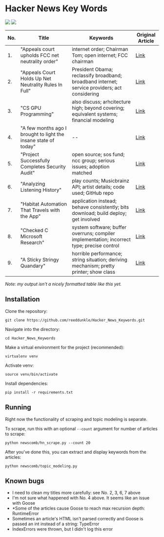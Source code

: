# Hacker News Key Words

<img src="http://i.imgur.com/8u34rvs.gif" />
<img src="http://i.imgur.com/JabwHTV.gif" />


| No. | Title | Keywords | Original Article |
| ----|----   |----         |----               |
|1.|"Appeals court upholds FCC net neutrality order"| internet order; Chairman Tom; open internet; FCC chairman | [Link](http://www.politico.com/story/2016/06/court-upholds-obama-backed-net-neutrality-rules-224309) |
|2.|"Appeals Court Holds Up Net Neutrality Rules In Full"| President Obama; reclassify broadband; broadband internet; service providers; act considering | [Link](http://www.npr.org/sections/thetwo-way/2016/06/14/471286113/u-s-appeals-court-holds-up-net-neutrality-rules-in-full?utm_source=facebook.com&utm_medium=social&utm_campaign=npr&utm_term=nprnews&utm_content=20160614)|
|3.|"CS GPU Programming"| also discuss; arhcitecture high; beyond covering; equivalent systems; financial modeling | [Link](http://courses.cms.caltech.edu/cs179/)|
|4.|"A few months ago I brought to light the insane state of today"| -- |[Link](https://plus.google.com/+ArtemRussakovskii/posts/VgrLdYcoifr)|
|5.|"Project Successfully Completes Security Audit"| open source; sos fund; ncc group; serious issues; adoption matched |[Link](https://www.phpmyadmin.net/news/2016/6/13/phpmyadmin-project-successfully-completes-security-audit/) |
|6.|"Analyzing Listening History"| play counts; Musicbrainz API; artist details; code used; GitHub repo | [Link](http://geoffboeing.com/2016/05/analyzing-lastfm-history/)|
|7.|"Habitat Automation That Travels with the App" | application instead; behave consistently; bits download; build deploy; get involved | [Link](https://www.habitat.sh/) |
|8.|"Checked C Microsoft Research"| system software; buffer overruns; compiler implementation; incorrect type; precise control | [Link](http://research.microsoft.com/en-us/projects/checkedc/)|
|9.|"A Sticky Stringy Quandary"| horrible performance; string situation; deriving mechanism; pretty printer; show class | [Link](http://www.stephendiehl.com/posts/strings.html) |


*Note: my output isn't a nicely formatted table like this yet.*


Installation
----

Clone the repository:

```
git clone https://github.com/reeddunkle/Hacker_News_Keywords.git
```

Navigate into the directory:

```
cd Hacker_News_Keywords
```

Make a virtual environment for the project (recommended):

```
virtualenv venv
```

Activate venv:

```
source venv/bin/activate
```

Install dependencies:

```
pip install -r requirements.txt
```

Running
----

Right now the functionality of scraping and topic modeling is separate.

To scrape, run this with an optional `--count` argument for number of articles to scrape:

```
python newscomb/hn_scrape.py --count 20
```

After you've done this, you can extract and display keywords from the articles:

```
python newscomb/topic_modeling.py
```


Known bugs
----

- I need to clean my titles more carefully: see No. 2, 3, 6, 7 above
- I'm not sure what happened with No. 4 above. It seems like an issue with Goose
- *Some of the articles cause Goose to reach max recursion depth: RuntimeError
- Sometimes an article's HTML isn't parsed correctly and Goose is passed an int instead of a string: TypeError
- IndexErrors were thrown, but I didn't log this error
